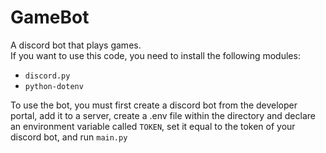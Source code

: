 # GameBot
A discord bot that plays games.\
If you want to use this code, you need to install the following modules:
* `discord.py`
* `python-dotenv`

To use the bot, you must first create a discord bot from the developer portal, add it to a server, create a .env file within the directory and declare an environment variable called `TOKEN`, set it equal to the token of your discord bot, and run `main.py`